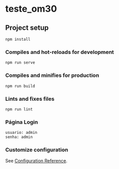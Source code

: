 # teste_om30

## Project setup
```
npm install
```

### Compiles and hot-reloads for development
```
npm run serve
```

### Compiles and minifies for production
```
npm run build
```

### Lints and fixes files
```
npm run lint
```

### Página Login
```
usuario: admin
senha: admin
```


### Customize configuration
See [Configuration Reference](https://cli.vuejs.org/config/).
